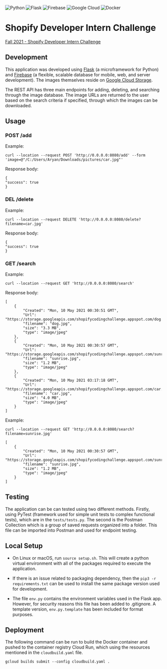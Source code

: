 <p float="left">
   <img alt="Python" src="https://img.shields.io/badge/python-%2314354C.svg?&style=for-the-badge&logo=pythonlogoColor=white"/>
   <img alt="Flask" src="https://img.shields.io/badge/flask-%23000.svg?&style=for-the-badge&logo=flask&logoColor=white"/>
   <img alt="Firebase" src="https://img.shields.io/badge/firebase-%23039BE5.svg?&style=for-the-badge&logo=firebase"/>
   <img alt="Google Cloud" src="https://img.shields.io/badge/GoogleCloud-%234285F4.svg?&style=for-the-badge&logo=google-cloud&logoColor=white"/>
   <img alt="Docker" src="https://img.shields.io/badge/docker-%230db7ed.svg?&style=for-the-badge&logo=docker&logoColor=white"/>

</p>

# Shopify Developer Intern Challenge

[Fall 2021 - Shopify Developer Intern Challenge](https://docs.google.com/document/d/1ZKRywXQLZWOqVOHC4JkF3LqdpO3Llpfk_CkZPR8bjak/edit#)

## Development

This application was developed using [Flask](https://flask.palletsprojects.com/en/1.1.x/) (a microframework for Python) and [Firebase](https://firebase.google.com/) (a flexible, scalable database for mobile, web, and server development). The images themselves reside on [Google Cloud Storage](https://cloud.google.com/storage).

The REST API has three main endpoints for adding, deleting, and searching through the image database. The image URLs are returned to the user based on the search criteria if specified, through which the images can be downloaded.

## Usage

### POST /add

Example:

```
curl --location --request POST 'http://0.0.0.0:8080/add' --form 'image=@"/C:/Users/Aryan/Downloads/pictures/car.jpg"'
```

Response body:

```
{
"success": true
}
```

### DEL /delete

Example:

```
curl --location --request DELETE 'http://0.0.0.0:8080/delete?filename=car.jpg'
```

Response body:

```
{
"success": true
}
```

### GET /search

Example:

```
curl --location --request GET 'http://0.0.0.0:8080/search'
```

Response body:

```
[
    {
        "Created": "Mon, 10 May 2021 00:30:51 GMT",
        "Url": "https://storage.googleapis.com/shopifycodingchallenge.appspot.com/dog.jpg",
        "filename": "dog.jpg",
        "size": "3.3 MB",
        "type": "image/jpeg"
    },
    {
        "Created": "Mon, 10 May 2021 00:30:57 GMT",
        "Url": "https://storage.googleapis.com/shopifycodingchallenge.appspot.com/sunrise.jpg",
        "filename": "sunrise.jpg",
        "size": "1.2 MB",
        "type": "image/jpeg"
    },
    {
        "Created": "Mon, 10 May 2021 03:17:18 GMT",
        "Url": "https://storage.googleapis.com/shopifycodingchallenge.appspot.com/car.jpg",
        "filename": "car.jpg",
        "size": "4.0 MB",
        "type": "image/jpeg"
    }
]
```

Example:

```
curl --location --request GET 'http://0.0.0.0:8080/search?filename=sunrise.jpg'
```

```
[
    {
        "Created": "Mon, 10 May 2021 00:30:57 GMT",
        "Url": "https://storage.googleapis.com/shopifycodingchallenge.appspot.com/sunrise.jpg",
        "filename": "sunrise.jpg",
        "size": "1.2 MB",
        "type": "image/jpeg"
    }
]
```

## Testing

The application can be can tested using two different methods. Firstly, using PyTest (framework used for simple unit tests to complex functional tests), which are in the `tests/tests.py`. The second is the Postman Collection which is a group of saved requests organized into a folder. This file can be imported into Postman and used for endpoint testing.

## Local Setup

- On Linux or macOS, run `source setup.sh`. This will create a python virtual environment with all of the packages required to execute the application.

- If there is an issue related to packaging dependency, then the `pip3 -r requirements.txt` can be used to install the same package version used for development.

- The file `env.py` contains the environment variables used in the Flask app. However, for security reasons this file has been added to .gitignore. A template version, `env.py.template` has been included for format purposes.

## Deployment

The following command can be run to build the Docker container and pushed to the container registry Cloud Run, which using the resources mentioned in the `cloudbuild.yaml` file.

```
gcloud builds submit --config cloudbuild.yaml .
```
